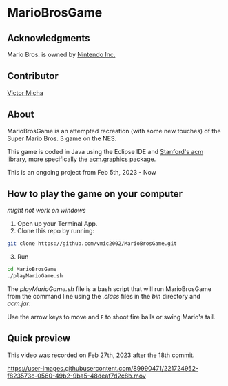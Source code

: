# MarioBrosGame

## Acknowledgments
Mario Bros. is owned by [Nintendo Inc.](https://www.nintendo.com/)

## Contributor
[Victor Micha](https://github.com/vmic2002)

## About
MarioBrosGame is an attempted recreation (with some new touches) of the Super Mario Bros. 3 game on the NES.

This game is coded in Java using the Eclipse IDE and [Stanford's acm library](https://cs.stanford.edu/people/eroberts/jtf/), more specifically the [acm.graphics package](https://cs.stanford.edu/people/eroberts/jtf/rationale/GraphicsPackage.html).

This is an ongoing project from Feb 5th, 2023 - Now

## How to play the game on your computer
*might not work on windows*
1. Open up your Terminal App.
2. Clone this repo by running:
```bash
git clone https://github.com/vmic2002/MarioBrosGame.git
```
3. Run
```bash
cd MarioBrosGame
./playMarioGame.sh
```
The *playMarioGame.sh* file is a bash script that will run MarioBrosGame from the command line using the *.class* files in the *bin* directory and *acm.jar*.

Use the arrow keys to move and `F` to shoot fire balls or swing Mario's tail.

## Quick preview
This video was recorded on Feb 27th, 2023 after the 18th commit.

https://user-images.githubusercontent.com/89990471/221724952-f823573c-0560-49b2-9ba5-48deaf7d2c8b.mov

